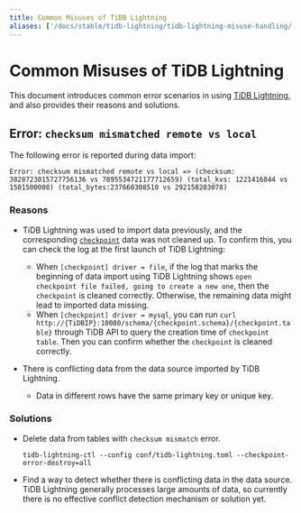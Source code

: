 ```yaml
---
title: Common Misuses of TiDB Lightning
aliases: ['/docs/stable/tidb-lightning/tidb-lightning-misuse-handling/','/docs/v4.0/tidb-lightning/tidb-lightning-misuse-handling/','/docs/stable/reference/tools/error-case-handling/lightning-misuse-handling/']
---
```


# Common Misuses of TiDB Lightning

This document introduces common error scenarios in using [TiDB Lightning](/tidb-lightning/tidb-lightning-overview.md), and also provides their reasons and solutions.

## Error: `checksum mismatched remote vs local`

The following error is reported during data import:

```log
Error: checksum mismatched remote vs local => (checksum: 3828723015727756136 vs 7895534721177712659) (total_kvs: 1221416844 vs 1501500000) (total_bytes:237660308510 vs 292158203078)
```

### Reasons

* TiDB Lightning was used to import data previously, and the corresponding [`checkpoint`](/tidb-lightning/tidb-lightning-checkpoints.md) data was not cleaned up. To confirm this, you can check the log at the first launch of TiDB Lightning:

    * When `[checkpoint] driver = file`, if the log that marks the beginning of data import using TiDB Lightning shows `open checkpoint file failed, going to create a new one`, then the `checkpoint` is cleaned correctly. Otherwise, the remaining data might lead to imported data missing.
    * When `[checkpoint] driver = mysql`, you can run `curl http://{TiDBIP}:10080/schema/{checkpoint.schema}/{checkpoint.table}` through TiDB API to query the creation time of `checkpoint table`. Then you can confirm whether the `checkpoint` is cleaned correctly.

* There is conflicting data from the data source imported by TiDB Lightning.
    * Data in different rows have the same primary key or unique key.

### Solutions

* Delete data from tables with `checksum mismatch` error.

    ```
    tidb-lightning-ctl --config conf/tidb-lightning.toml --checkpoint-error-destroy=all
    ```

* Find a way to detect whether there is conflicting data in the data source. TiDB Lightning generally processes large amounts of data, so currently there is no effective conflict detection mechanism or solution yet.